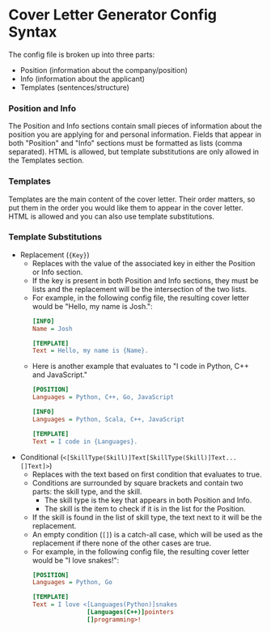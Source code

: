 # Cover Letter Generator Config Syntax
The config file is broken up into three parts:
- Position (information about the company/position)
- Info (information about the applicant)
- Templates (sentences/structure)

### Position and Info
The Position and Info sections contain small pieces of information about the position you are applying for and personal information. 
Fields that appear in both "Position" and "Info" sections must be formatted as lists (comma separated).
HTML is allowed, but template substitutions are only allowed in the Templates section.

### Templates
Templates are the main content of the cover letter.
Their order matters, so put them in the order you would like them to appear in the cover letter.
HTML is allowed and you can also use template substitutions.

### Template Substitutions
- Replacement (`{Key}`)
    - Replaces with the value of the associated key in either the Position or Info section.
    - If the key is present in both Position and Info sections, they must be lists and the replacement will be the intersection of the two lists.
    - For example, in the following config file, the resulting cover letter would be "Hello, my name is Josh.":
      ```ini
      [INFO]
      Name = Josh
      
      [TEMPLATE]
      Text = Hello, my name is {Name}.
      ```
    - Here is another example that evaluates to "I code in Python, C++ and JavaScript."
      ```ini
      [POSITION]
      Languages = Python, C++, Go, JavaScript
      
      [INFO]
      Languages = Python, Scala, C++, JavaScript
      
      [TEMPLATE]
      Text = I code in {Languages}.
      ```
- Conditional (`<[SkillType(Skill)]Text[SkillType(Skill)]Text...[]Text]>`)
    - Replaces with the text based on first condition that evaluates to true.
    - Conditions are surrounded by square brackets and contain two parts: the skill type, and the skill.
        - The skill type is the key that appears in both Position and Info.
        - The skill is the item to check if it is in the list for the Position.
    - If the skill is found in the list of skill type, the text next to it will be the replacement.
    - An empty condition (`[]`) is a catch-all case, which will be used as the replacement if there none of the other cases are true. 
    - For example, in the following config file, the resulting cover letter would be "I love snakes!":
      ```ini
      [POSITION]
      Languages = Python, Go
      
      [TEMPLATE]
      Text = I love <[Languages(Python)]snakes
                     [Languages(C++)]pointers
                     []programming>!
      ```

